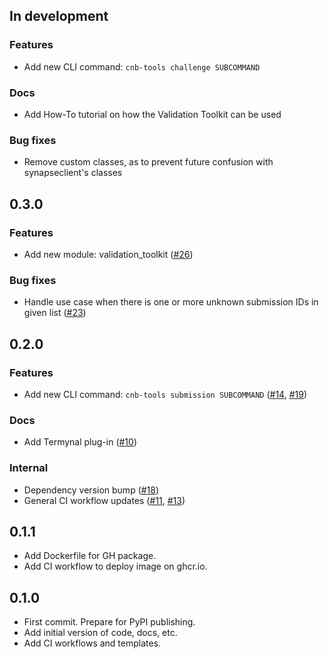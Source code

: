 ## In development

### Features
- Add new CLI command: `cnb-tools challenge SUBCOMMAND`

### Docs
- Add How-To tutorial on how the Validation Toolkit can be used

### Bug fixes
- Remove custom classes, as to prevent future confusion with synapseclient's classes

## 0.3.0

### Features
- Add new module: validation_toolkit ([#26](https://github.com/Sage-Bionetworks-Challenges/cnb-tools/pull/26))

### Bug fixes
- Handle use case when there is one or more unknown submission IDs in given list ([#23](https://github.com/Sage-Bionetworks-Challenges/cnb-tools/pull/23))

## 0.2.0

### Features
- Add new CLI command: `cnb-tools submission SUBCOMMAND` ([#14](https://github.com/Sage-Bionetworks-Challenges/cnb-tools/pull/14), [#19](https://github.com/Sage-Bionetworks-Challenges/cnb-tools/pull/19))

### Docs
- Add Termynal plug-in ([#10](https://github.com/Sage-Bionetworks-Challenges/cnb-tools/pull/10))

### Internal
- Dependency version bump ([#18](https://github.com/Sage-Bionetworks-Challenges/cnb-tools/pull/18))
- General CI workflow updates ([#11](https://github.com/Sage-Bionetworks-Challenges/cnb-tools/pull/11), [#13](https://github.com/Sage-Bionetworks-Challenges/cnb-tools/pull/13))

## 0.1.1

- Add Dockerfile for GH package.
- Add CI workflow to deploy image on ghcr.io.

## 0.1.0

- First commit. Prepare for PyPI publishing.
- Add initial version of code, docs, etc.
- Add CI workflows and templates.
